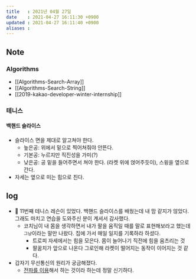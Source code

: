 ```yaml
---
title   : 2021년 04월 27일
date    : 2021-04-27 16:11:30 +0900
updated : 2021-04-27 16:11:40 +0900
aliases : 
---
```

## Note

### Algorithms 
- [[Algorithms-Search-Array]]
- [[Algorithms-Search-String]]
- [[2019-kakao-developer-winter-internship]]

### 테니스
#### 백핸드 슬라이스  
- 슬라이스 면을 제대로 알고쳐야 한다.  
	- 높은공: 위에서 밑으로 찍어쳐줘야 안뜬다. 
	- 기본공: 누르지만 직진성을 가미(?) 
	- 낮은공: 공 밑을 들어주면서 쳐야 한다. (라켓 위에 얹어주듯이), 스윙을 옆으로 간다.  
- 자세는 옆으로 미는 힘으로 친다. 

## log 
- 🎾 11번째 테니스 레슨이 있었다. 백핸드 슬라이스를 배웠는데 내 맘 같지가 않았다. 그래도 마치고 연습을 도와주신 분이 계셔서 감사했다.   
	- 코치님이 내 몸을 생각하면서 내가 팔을 움직일 때를 말로 표현해보라고 했는데 `그냥`이라는 말만 나왔다. 집에 가서 매일 일지를 기록하라 하셨다.  
		- 트로피 자세에서는 힘을 모은다. 몸이 늘어나기 직전에 힘을 움츠리는 것 
		- 팔꿈치가 앞으로 나온다 그로인해 라켓이 떨어지는 동작이 이어지는 것 같다. 
- 갑자기 무선통신의 원리가 궁금해졌다.  
	- [전파를 이용](https://kin.naver.com/qna/detail.nhn?d1id=11&dirId=1118&docId=146727733&qb=66y07ISg7Ya17Iug7J2YIOybkOumrA==&enc=utf8&section=kin.ext&rank=3&search_sort=0&spq=0)해서 하는 것이라 하는데 정말 신기하다. 